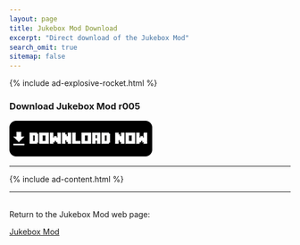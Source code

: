 ```yaml
---
layout: page
title: Jukebox Mod Download
excerpt: "Direct download of the Jukebox Mod"
search_omit: true
sitemap: false
---
```


{% include ad-explosive-rocket.html %}

### Download Jukebox Mod r005

<a href="https://github.com/Desno365/Jukebox-Mod/releases/download/r005/Jukebox_Mod_r005_Desno365.modpkg">
	<img alt="Download now"
		src="/images/download-now.png" />
</a>

---

{% include ad-content.html %}

---

<br>Return to the Jukebox Mod web page:

<div markdown="0"><a href="{{ site.url }}/minecraft/jukebox-mod/#downloads" class="btn">Jukebox Mod</a></div>


